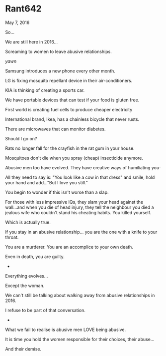 # Rant642


May 7, 2016

So...

We are still here in 2016...

Screaming to women to leave abusive relationships. 

*yawn*

Samsung introduces a new phone every other month.

LG is fixing mosquito repellant device in their air-conditioners.

KIA is thinking of creating a sports car. 

We have portable devices that can test if your food is gluten free.

First world is creating fuel cells to produce cheaper electricity 

International brand, Ikea, has a chainless bicycle that never rusts.

There are microwaves that can monitor diabetes. 

Should I go on? 

Rats no longer fall for the crayfish in the rat gum in your house. 

Mosquitoes don't die when you spray (cheap) insecticide anymore.

Abusive men too have evolved. They have creative ways of humiliating you- 

All they need to say is: "You look like a cow in that dress" and smile, hold your hand and add..."But I love you still."

You begin to wonder if this isn't worse than a slap.

For those with less impressive IQs, they slam your head against the wall...and when you die of head injury, they tell the neighbour you died a jealous wife who couldn't stand his cheating habits. You killed yourself. 

Which is actually true.

If you stay in an abusive relationship... you are the one with a knife to your throat.

You are a murderer. You are an accomplice to your own death.

Even in death, you are guilty.

*

Everything evolves...

Except the woman.

We can't still be talking about walking away from abusive relationships in 2016.

I refuse to be part of that conversation. 

*

What we fail to realise is abusive men LOVE being abusive.

It is time you hold the women responsible for their choices, their abuse...

And their demise.
